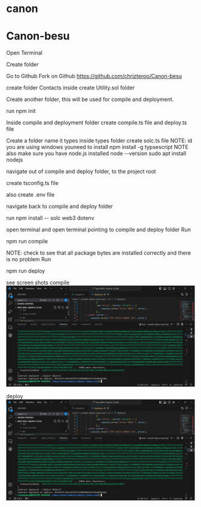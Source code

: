 # canon
# Canon-besu
Open  Terminal

Create folder

Go to Github Fork on Github https://github.com/chrizteroo/Canon-besu

create folder Contacts inside create Utility.sol folder

Create another folder, this will be used for compile and deployment.

run npm init

Inside compile and deployment folder create compile.ts file and deploy.ts file

Create a folder name it types inside types folder create solc.ts file
NOTE: id you are using windows youneed to install
npm install -g typsescript
NOTE also make sure you have node.js installed
node --version
sudo apt install nodejs

navigate out of compile and deploy folder, to the project root

create tsconfig.ts file

also create .env file

navigate back to compile and deploy folder

run npm install -- solc web3 dotenv


open terminal and open terminal pointing to compile and deploy folder
Run 

npm run compile

NOTE: check to see that all package bytes are installed correctly and there is no problem
Run

npm run deploy

see screen shots
compile
![Alt text](image.png)

deploy
![Alt text](image.png)